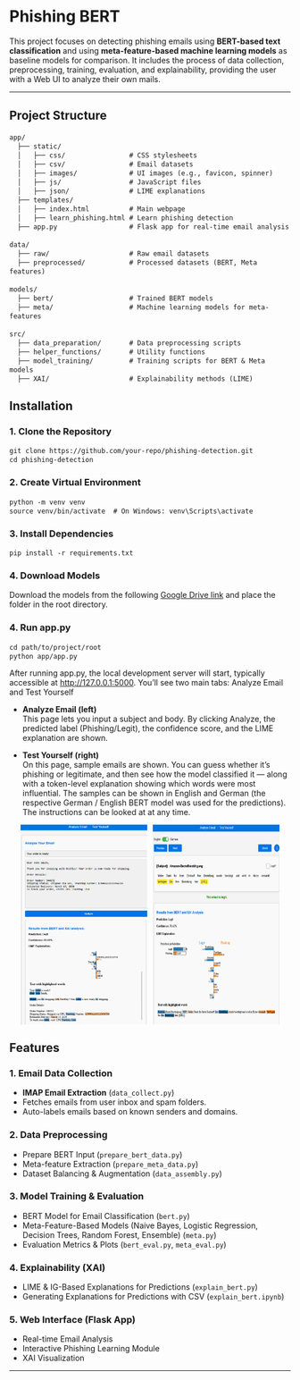# Phishing BERT

This project focuses on detecting phishing emails using **BERT-based text classification** and using **meta-feature-based machine learning models** as baseline models for comparison. 
It includes the process of data collection, preprocessing, training, evaluation, and explainability, providing the user with a Web UI to analyze their own mails.

---

## Project Structure

```
app/
  ├── static/
  │   ├── css/                # CSS stylesheets
  │   ├── csv/                # Email datasets
  │   ├── images/             # UI images (e.g., favicon, spinner)
  │   ├── js/                 # JavaScript files
  │   ├── json/               # LIME explanations
  ├── templates/
  │   ├── index.html          # Main webpage
  │   ├── learn_phishing.html # Learn phishing detection
  ├── app.py                  # Flask app for real-time email analysis

data/
  ├── raw/                    # Raw email datasets
  ├── preprocessed/           # Processed datasets (BERT, Meta features)

models/
  ├── bert/                   # Trained BERT models
  ├── meta/                   # Machine learning models for meta-features

src/
  ├── data_preparation/       # Data preprocessing scripts
  ├── helper_functions/       # Utility functions
  ├── model_training/         # Training scripts for BERT & Meta models
  ├── XAI/                    # Explainability methods (LIME)

```

## Installation

### **1. Clone the Repository**
```
git clone https://github.com/your-repo/phishing-detection.git
cd phishing-detection
```

### **2. Create Virtual Environment**
```
python -m venv venv
source venv/bin/activate  # On Windows: venv\Scripts\activate
```

### **3. Install Dependencies**
```
pip install -r requirements.txt
```

### **4. Download Models**
Download the models from the following [Google Drive link](https://drive.google.com/file/d/1zMR88hDkT9qJZwvL5cewcMQqdDn5v2ZX/view?usp=sharing) and place the folder in the root directory.


### **4. Run app.py**
```
cd path/to/project/root
python app/app.py
```

After running app.py, the local development server will start, typically accessible at http://127.0.0.1:5000. You’ll see two main tabs: Analyze Email and Test Yourself

- **Analyze Email (left)**  
  This page lets you input a subject and body. By clicking Analyze, the predicted label (Phishing/Legit), the confidence score, and the LIME explanation are shown.

- **Test Yourself (right)**  
  On this page, sample emails are shown. You can guess whether it’s phishing or legitimate, and then see how the model classified it — along with a token-level explanation showing which words were most influential. The samples can be shown in English and German (the respective German / English BERT model was used for the predictions). The instructions can be looked at at any time.

<div style="display: flex; justify-content: center; gap: 10px;">
    <img src="images/analyze_site.png" alt="Analyze Site" width="45%">
    <img src="images/information_site.png" alt="Information Site" width="45%">
</div>


##  Features

### **1. Email Data Collection**
- **IMAP Email Extraction** (`data_collect.py`)
- Fetches emails from user inbox and spam folders.
- Auto-labels emails based on known senders and domains.

### **2. Data Preprocessing**
- Prepare BERT Input (`prepare_bert_data.py`)
- Meta-feature Extraction (`prepare_meta_data.py`)
- Dataset Balancing & Augmentation (`data_assembly.py`)

### **3. Model Training & Evaluation**
- BERT Model for Email Classification (`bert.py`)
- Meta-Feature-Based Models (Naive Bayes, Logistic Regression, Decision Trees, Random Forest, Ensemble) (`meta.py`)
- Evaluation Metrics & Plots (`bert_eval.py`, `meta_eval.py`)

### **4. Explainability (XAI)**
- LIME & IG-Based Explanations for Predictions (`explain_bert.py`)
- Generating Explanations for Predictions with CSV (`explain_bert.ipynb`)

### **5. Web Interface (Flask App)**
- Real-time Email Analysis
- Interactive Phishing Learning Module
- XAI Visualization
---


